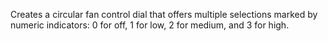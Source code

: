 
Creates a circular fan control dial that offers multiple selections marked by
numeric indicators: 0 for off, 1 for low, 2 for medium, and 3 for high.
